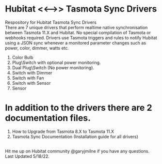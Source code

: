 # Hubitat <<-->> Tasmota Sync Drivers<br/>
Respository for Hubitat Tasmota Sync Drivers<br/>
There are 7 unique drivers that perform realtime native synchronisation between Tasmota 11.X and Hubitat. No special compilation of Tasmota or webhooks required. Drivers use Tasmota triggers and rules to notify Hubitat using a JSON sync whenever a monitored parameter changes such as power, color, dimmer, watts etc.<br/>
1) Color Bulb<br/>
2) Plug\Switch with optional power monitoring.<br/>
3) Dual Plug\Switch (No power monitoring).<br/>
4) Switch with Dimmer<br/>
5) Switch with Fan<br/>
6) Switch with Sensor<br/>
7) Sensor<br/>
# In addition to the drivers there are 2 documentation files.<br/>
1. How to Upgrade from Tasmota 8.X to Tasmota 11.X <br/>
2. Tasmota Sync Documentation (Installation guide for all drivers) <br/>
<br/>
Hit me up on Hubitat community @garyjmilne if you have any questions.<br/>
Last Updated 5/18/22.<br/>
